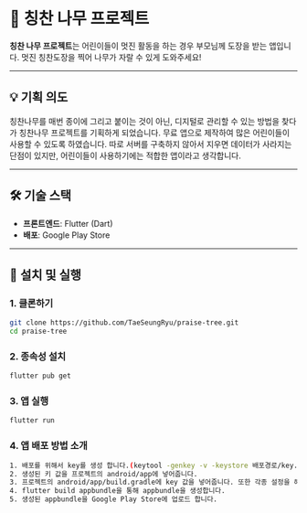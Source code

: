 # 🌳 칭찬 나무 프로젝트

**칭찬 나무 프로젝트**는 어린이들이 멋진 활동을 하는 경우 부모님께 도장을 받는 앱입니다.
멋진 칭찬도장을 찍어 나무가 자랄 수 있게 도와주세요!

---

## 💡 기획 의도

칭찬나무를 매번 종이에 그리고 붙이는 것이 아닌, 디지털로 관리할 수 있는 방법을 찾다가 칭찬나무 프로젝트를 기획하게 되었습니다.
무료 앱으로 제작하여 많은 어린이들이 사용할 수 있도록 하였습니다.
따로 서버를 구축하지 않아서 지우면 데이터가 사라지는 단점이 있지만, 어린이들이 사용하기에는 적합한 앱이라고 생각합니다.

---

## 🛠️ 기술 스택

- **프론트엔드**: Flutter (Dart)
- **배포**: Google Play Store

---

## 🚀 설치 및 실행

### 1. 클론하기
```bash
git clone https://github.com/TaeSeungRyu/praise-tree.git
cd praise-tree
```

### 2. 종속성 설치
```bash
flutter pub get
```

### 3. 앱 실행
```bash
flutter run
```

### 4. 앱 배포 방법 소개
```bash
1. 배포를 위해서 key를 생성 합니다.(keytool -genkey -v -keystore 배포경로/key.jks -keyalg RSA -keysize 2048 -validity 10000 -alias key)
2. 생성된 키 값을 프로젝트의 android/app에 넣어줍니다.
3. 프로젝트의 android/app/build.gradle에 key 값을 넣어줍니다. 또한 각종 설정을 해줍니다.(key.properties 파일을 생성하여 key 값을 관리하는 것을 추천합니다.)
4. flutter build appbundle을 통해 appbundle을 생성합니다.
5. 생성된 appbundle을 Google Play Store에 업로드 합니다.
```